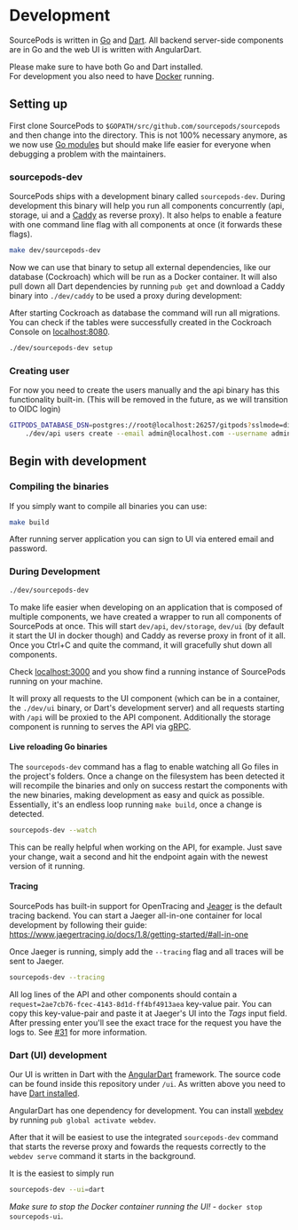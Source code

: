 # Development

SourcePods is written in [Go](https://golang.org/) and [Dart](https://www.dartlang.org/).
All backend server-side components are in Go and the web UI is written with AngularDart.

Please make sure to have both Go and Dart installed.  
For development you also need to have [Docker](https://docs.docker.com/install/) running.

## Setting up

First clone SourcePods to `$GOPATH/src/github.com/sourcepods/sourcepods` and then change into the directory.
This is not 100% necessary anymore, as we now use [Go modules](https://github.com/golang/go/wiki/Modules)
but should make life easier for everyone when debugging a problem with the maintainers.

### sourcepods-dev

SourcePods ships with a development binary called `sourcepods-dev`.
During development this binary will help you run all components concurrently
(api, storage, ui and a [Caddy](http://caddyserver.com) as reverse proxy).
It also helps to enable a feature with one command line flag with all
components at once (it forwards these flags).

```bash
make dev/sourcepods-dev
```

Now we can use that binary to setup all external dependencies,
like our database (Cockroach) which will be run as a Docker container.
It will also pull down all Dart dependencies by running `pub get` and
download a Caddy binary into `./dev/caddy` to be used a proxy during development:

After starting Cockroach as database the command will run all migrations.
You can check if the tables were successfully created in the Cockroach Console on [localhost:8080](http://localhost:8080/).

```bash
./dev/sourcepods-dev setup
```

### Creating user

For now you need to create the users manually and the api binary has this functionality built-in.
(This will be removed in the future, as we will transition to OIDC login)

```bash
GITPODS_DATABASE_DSN=postgres://root@localhost:26257/gitpods?sslmode=disable \
    ./dev/api users create --email admin@localhost.com --username admin --name Admin --password password
```

## Begin with development

### Compiling the binaries

If you simply want to compile all binaries you can use:

```bash
make build
```

After running server application you can sign to UI via entered email and password.

### During Development

```bash
./dev/sourcepods-dev
```

To make life easier when developing on an application that is composed of multiple components,
we have created a wrapper to run all components of SourcePods at once.
This will start `dev/api`, `dev/storage`, `dev/ui` (by default it start the UI in docker though)
and Caddy as reverse proxy in front of it all.
Once you Ctrl+C and quite the command, it will gracefully shut down all components.

Check [localhost:3000](http://localhost:3000) and you show find a running instance of SourcePods running on your machine.

It will proxy all requests to the UI component (which can be in a container, the `./dev/ui` binary, or Dart's development server)
and all requests starting with `/api` will be proxied to the API component.
Additionally the storage component is running to serves the API via [gRPC](https://grpc.io/).

#### Live reloading Go binaries

The `sourcepods-dev` command has a flag to enable watching all Go files in the project's folders.
Once a change on the filesystem has been detected it will recompile the binaries and
only on success restart the components with the new binaries, making development as easy and quick as possible.
Essentially, it's an endless loop running `make build`, once a change is detected.

```bash
sourcepods-dev --watch
```

This can be really helpful when working on the API, for example. Just save your change,
wait a second and hit the endpoint again with the newest version of it running.

#### Tracing

SourcePods has built-in support for OpenTracing and [Jeager](https://www.jaegertracing.io/) is the default tracing backend.
You can start a Jaeger all-in-one container for local development by following their guide:  
https://www.jaegertracing.io/docs/1.8/getting-started/#all-in-one

Once Jaeger is running, simply add the `--tracing` flag and all traces will be sent to Jaeger.

```bash
sourcepods-dev --tracing
```

All log lines of the API and other components should contain a `request=2ae7cb76-fcec-4143-8d1d-ff4bf4913aea` key-value pair.
You can copy this key-value-pair and paste it at Jaeger's UI into the _Tags_ input field. 
After pressing enter you'll see the exact trace for the request you have the logs to.
See [#31](https://github.com/sourcepods/sourcepods/pull/31#issue-244309605) for more information.

### Dart (UI) development

Our UI is written in Dart with the [AngularDart](https://webdev.dartlang.org/angular) framework.
The source code can be found inside this repository under `/ui`.
As written above you need to have [Dart installed](https://webdev.dartlang.org/tools/sdk#install).

AngularDart has one dependency for development.
You can install [webdev](https://webdev.dartlang.org/tools/webdev) by running `pub global activate webdev`.

After that it will be easiest to use the integrated `sourcepods-dev` command that starts the reverse proxy and fowards
the requests correctly to the `webdev serve` command it starts in the background.

It is the easiest to simply run
```bash
sourcepods-dev --ui=dart
```

_Make sure to stop the Docker container running the UI!_ - `docker stop sourcepods-ui`.
